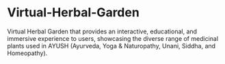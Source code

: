 # Virtual-Herbal-Garden
Virtual Herbal Garden that provides an interactive, educational, and immersive experience to users, showcasing the diverse range of medicinal plants used in AYUSH (Ayurveda, Yoga &amp; Naturopathy, Unani, Siddha, and Homeopathy).
